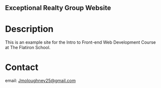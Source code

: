 Exceptional Realty Group Website
---
# Description 

This is an example site for the Intro to Front-end Web Development Course at The Flatiron School.

# Contact

email: Jmoloughney25@gmail.com